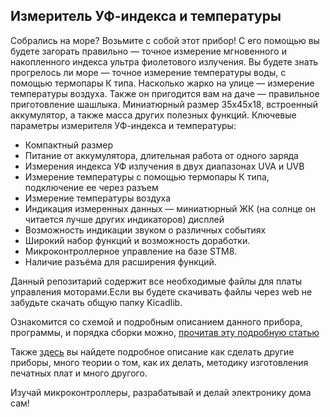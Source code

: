 ## Измеритель УФ-индекса и температуры


Собрались на море? Возьмите с собой этот прибор!
С его помощью вы будете загорать правильно — точное измерение мгновенного и накопленного индекса ультра фиолетового излучения. Вы будете знать прогрелось ли море — точное измерение температуры воды, с помощью термопары К типа.  Насколько жарко на улице — измерение температуры воздуха.  Также он пригодится вам на даче — правильное приготовление шашлыка. Миниатюрный размер 35х45х18, встроенный аккумулятор, а также масса других полезных функций.
Ключевые параметры измерителя УФ-индекса и температуры:
- Компактный размер
- Питание от аккумулятора, длительная работа от одного заряда
- Измерения индекса УФ излучения в двух диапазонах UVA и UVB
- Измерение температуры с помощью термопары К типа, подключение ее через разъем
- Измерение температуры воздуха
- Индикация измеренных данных — миниатюрный ЖК (на солнце он читается лучше других индикаторов) дисплей
- Возможность индикации звуком о различных событиях
- Широкий набор функций и возможность доработки.
- Микроконтроллерное управление на базе STM8.
- Наличие разъёма для расширения функций.

Данный репозитарий содержит все необходимые файлы для платы управления моторами.Если вы будете скачивать файлы через web не забудьте скачать общую папку Kicadlib.

Ознакомится со схемой и подробным описанием данного прибора, программы, и порядка сборки можно, [прочитав эту подробную статью](http://myowndevice.ru/index.php/pribory/item/46-izmeritel-uf-indeksa-i-temperatury)

Также [здесь](http://myowndevice.ru) вы найдете подробное описание как сделать другие приборы, много теории о том, как их делать, методику изготовления печатных плат и много другого.

Изучай микроконтроллеры, разрабатывай и делай электронику дома сам!

